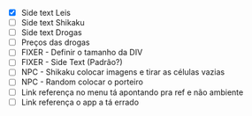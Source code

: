 - [x] Side text Leis
- [ ] Side text Shikaku
- [ ] Side text Drogas
- [ ] Preços das drogas
- [ ] FIXER - Definir o tamanho da DIV
- [ ] FIXER - Side Text (Padrão?)
- [ ] NPC - Shikaku colocar imagens e tirar as células vazias
- [ ]  NPC - Random colocar o porteiro
- [ ] Link referença no menu tá apontando pra ref e não ambiente
- [ ] Link referença o app a tá errado